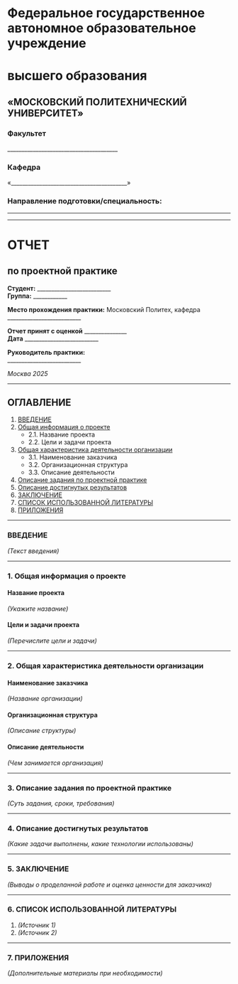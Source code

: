 # Федеральное государственное автономное образовательное учреждение  
# высшего образования  

## «МОСКОВСКИЙ ПОЛИТЕХНИЧЕСКИЙ УНИВЕРСИТЕТ»  

### Факультет  
\_______________________________________  

### Кафедра  
«_________________________________________»  

### Направление подготовки/специальность:  
_________________________________________  

---

# ОТЧЕТ  
## по проектной практике  

**Студент:** \__________________________  
**Группа:** \____________  

**Место прохождения практики:** Московский Политех, кафедра  
\__________________________  

**Отчет принят с оценкой** \_______________  
**Дата** \__________________________  

**Руководитель практики:**  
\__________________________  

*Москва 2025*  

---

## ОГЛАВЛЕНИЕ  

1. [ВВЕДЕНИЕ](#введение)  
2. [Общая информация о проекте](#1-общая-информация-о-проекте)  
   - 2.1. Название проекта  
   - 2.2. Цели и задачи проекта  
3. [Общая характеристика деятельности организации](#2-общая-характеристика-деятельности-организации)  
   - 3.1. Наименование заказчика  
   - 3.2. Организационная структура  
   - 3.3. Описание деятельности  
4. [Описание задания по проектной практике](#3-описание-задания-по-проектной-практике)  
5. [Описание достигнутых результатов](#4-описание-достигнутых-результатов)  
6. [ЗАКЛЮЧЕНИЕ](#5-заключение)  
7. [СПИСОК ИСПОЛЬЗОВАННОЙ ЛИТЕРАТУРЫ](#6-список-использованной-литературы)  
8. [ПРИЛОЖЕНИЯ](#7-приложения)  

---

### ВВЕДЕНИЕ  

*(Текст введения)*  

---

### 1. Общая информация о проекте  

#### Название проекта  
*(Укажите название)*  

#### Цели и задачи проекта  
*(Перечислите цели и задачи)*  

---

### 2. Общая характеристика деятельности организации  

#### Наименование заказчика  
*(Название организации)*  

#### Организационная структура  
*(Описание структуры)*  

#### Описание деятельности  
*(Чем занимается организация)*  

---

### 3. Описание задания по проектной практике  
*(Суть задания, сроки, требования)*  

---

### 4. Описание достигнутых результатов  
*(Какие задачи выполнены, какие технологии использованы)*  

---

### 5. ЗАКЛЮЧЕНИЕ  
*(Выводы о проделанной работе и оценка ценности для заказчика)*  

---

### 6. СПИСОК ИСПОЛЬЗОВАННОЙ ЛИТЕРАТУРЫ  
1. *(Источник 1)*  
2. *(Источник 2)*  

---

### 7. ПРИЛОЖЕНИЯ  
*(Дополнительные материалы при необходимости)*  